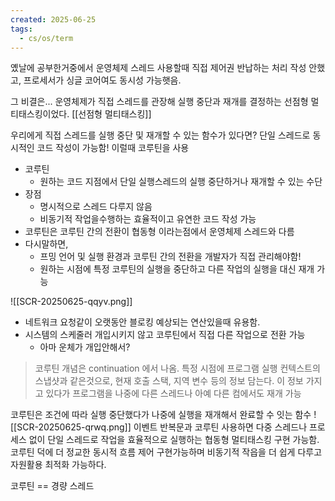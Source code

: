 ```yaml
---
created: 2025-06-25
tags:
  - cs/os/term
---
```

옜날에 공부한거중에서 운영체제 스레드 사용할때 직접 제어권 반납하는 처리 작성 안했고, 프로세서가 싱글 코어여도 동시성 가능햇음.

그 비결은... 운영체제가 직접 스레드를 관장해 실행 중단과 재개를 결정하는 선점형 멀티태스킹이었다. [[선점형 멀티태스킹]]

우리에게 직접 스레드를 실행 중단 및 재개할 수 있는 함수가 있다면? 단일 스레드로 동시적인 코드 작성이 가능함! 이럴때 코루틴을 사용

- 코루틴
	- 원하는 코드 지점에서 단일 실행스레드의 실행 중단하거나 재개할 수 있는 수단
- 장점
	- 명시적으로 스레드 다루지 않음
	- 비동기적 작업을수행하는 효율적이고 유연한 코드 작성 가능
- 코루틴은 코루틴 간의 전환이 협동형 이라는점에서 운영체제 스레드와 다름
- 다시말하면,
	- 프밍 언어 및 실행 환경과 코루틴 간의 전환을 개발자가 직접 관리해야함!
	- 원하는 시점에 특정 코루틴의 실행을 중단하고 다른 작업의 실행을 대신 재개 가능


![[SCR-20250625-qqyv.png]]
- 네트워크 요청같이 오랫동안 블로킹 예상되는 연산있을때 유용함.
- 시스템의 스케줄러 개입시키지 않고 코루틴에서 직접 다른 작업으로 전환 가능
	- 아마 운체가 개입안해서?
> 코루틴 개념은 continuation 에서 나옴. 특정 시점에 프로그램 실행 컨텍스트의 스냅샷과 같은것으로, 현재 호출 스택, 지역 변수 등의 정보 담는다. 이 정보 가지고 있다가 프로그램을 나중에 다른 스레드나 아예 다른 컴에서도 재개 가능

코루틴은 조건에 따라 실행 중단했다가 나중에 실행을 재개해서 완료할 수 잇는 함수
![[SCR-20250625-qrwq.png]]
이벤트 반복문과 코루틴 사용하면 다중 스레드나 프로세스 없이 단일 스레드로 작업을 효율적으로 실행하는 협동형 멀티태스킹 구현 가능함. 코루틴 덕에 더 정교한 동시적 흐름 제어 구현가능하며 비동기적 작읍을 더 쉽게 다루고 자원활용 최적화 가능하다.

코루틴 == 경량 스레드